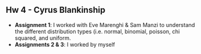 ## Hw 4 - Cyrus Blankinship

* **Assignment 1**: I worked with Eve Marenghi & Sam Manzi to understand the different distribution types (i.e. normal, binomial, poisson, chi squared, and uniform. 
* **Assignments 2 & 3**: I worked by myself
